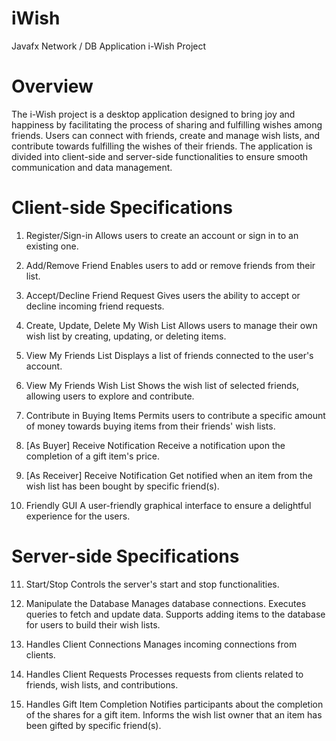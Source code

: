 # iWish

Javafx Network / DB Application
i-Wish Project

# Overview

The i-Wish project is a desktop application designed to bring joy and happiness by facilitating the process of sharing and fulfilling wishes among friends. Users can connect with friends, create and manage wish lists, and contribute towards fulfilling the wishes of their friends. The application is divided into client-side and server-side functionalities to ensure smooth communication and data management.

# Client-side Specifications

1. Register/Sign-in
   Allows users to create an account or sign in to an existing one.

2. Add/Remove Friend
   Enables users to add or remove friends from their list.

3. Accept/Decline Friend Request
   Gives users the ability to accept or decline incoming friend requests.

4. Create, Update, Delete My Wish List
   Allows users to manage their own wish list by creating, updating, or deleting items.

5. View My Friends List
   Displays a list of friends connected to the user's account.

6. View My Friends Wish List
   Shows the wish list of selected friends, allowing users to explore and contribute.

7. Contribute in Buying Items
   Permits users to contribute a specific amount of money towards buying items from their friends' wish lists.

8. [As Buyer] Receive Notification
   Receive a notification upon the completion of a gift item's price.

9. [As Receiver] Receive Notification
   Get notified when an item from the wish list has been bought by specific friend(s).

10. Friendly GUI
    A user-friendly graphical interface to ensure a delightful experience for the users.

# Server-side Specifications

11. Start/Stop
    Controls the server's start and stop functionalities.

12. Manipulate the Database
    Manages database connections.
    Executes queries to fetch and update data.
    Supports adding items to the database for users to build their wish lists.
13. Handles Client Connections
    Manages incoming connections from clients.

14. Handles Client Requests
    Processes requests from clients related to friends, wish lists, and contributions.

15. Handles Gift Item Completion
    Notifies participants about the completion of the shares for a gift item. Informs the wish list owner that an item has been gifted by specific friend(s).
